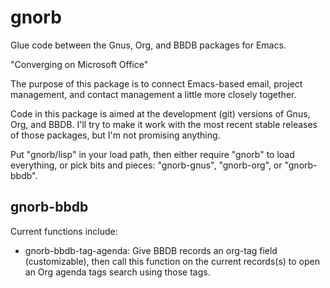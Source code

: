 gnorb
=====

Glue code between the Gnus, Org, and BBDB packages for Emacs.

"Converging on Microsoft Office"

The purpose of this package is to connect Emacs-based email, project
management, and contact management a little more closely together.

Code in this package is aimed at the development (git) versions of
Gnus, Org, and BBDB. I'll try to make it work with the most recent
stable releases of those packages, but I'm not promising anything.

Put "gnorb/lisp" in your load path, then either require "gnorb" to
load everything, or pick bits and pieces: "gnorb-gnus", "gnorb-org",
or "gnorb-bbdb".

gnorb-bbdb
----------

Current functions include:

* gnorb-bbdb-tag-agenda: Give BBDB records an org-tag field
  (customizable), then call this function on the current records(s) to
  open an Org agenda tags search using those tags.
